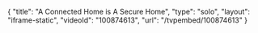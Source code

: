 {
    "title": "A Connected Home is A Secure Home",
    "type": "solo",
    "layout": "iframe-static",
    "videoId": "100874613",
    "url": "\/tvpembed\/100874613"
}